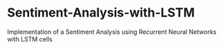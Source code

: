 # Sentiment-Analysis-with-LSTM
Implementation of a Sentiment Analysis using Recurrent Neural Networks with LSTM cells
